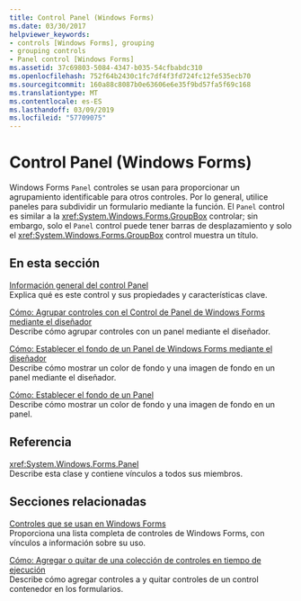 ```yaml
---
title: Control Panel (Windows Forms)
ms.date: 03/30/2017
helpviewer_keywords:
- controls [Windows Forms], grouping
- grouping controls
- Panel control [Windows Forms]
ms.assetid: 37c69803-5084-4347-b035-54cfbabdc310
ms.openlocfilehash: 752f64b2430c1fc7df4f3fd724fc12fe535ecb70
ms.sourcegitcommit: 160a88c8087b0e63606e6e35f9bd57fa5f69c168
ms.translationtype: MT
ms.contentlocale: es-ES
ms.lasthandoff: 03/09/2019
ms.locfileid: "57709075"
---
```

# <a name="panel-control-windows-forms"></a>Control Panel (Windows Forms)
Windows Forms `Panel` controles se usan para proporcionar un agrupamiento identificable para otros controles. Por lo general, utilice paneles para subdividir un formulario mediante la función. El `Panel` control es similar a la <xref:System.Windows.Forms.GroupBox> controlar; sin embargo, solo el `Panel` control puede tener barras de desplazamiento y solo el <xref:System.Windows.Forms.GroupBox> control muestra un título.  
  
## <a name="in-this-section"></a>En esta sección  
 [Información general del control Panel](panel-control-overview-windows-forms.md)  
 Explica qué es este control y sus propiedades y características clave.  
  
 [Cómo: Agrupar controles con el Control de Panel de Windows Forms mediante el diseñador](group-controls-with-wf-panel-control-using-the-designer.md)  
 Describe cómo agrupar controles con un panel mediante el diseñador.  
  
 [Cómo: Establecer el fondo de un Panel de Windows Forms mediante el diseñador](how-to-set-the-background-of-a-windows-forms-panel-using-the-designer.md)  
 Describe cómo mostrar un color de fondo y una imagen de fondo en un panel mediante el diseñador.  
  
 [Cómo: Establecer el fondo de un Panel](how-to-set-the-background-of-a-windows-forms-panel.md)  
 Describe cómo mostrar un color de fondo y una imagen de fondo en un panel.  
  
## <a name="reference"></a>Referencia  
 <xref:System.Windows.Forms.Panel>  
 Describe esta clase y contiene vínculos a todos sus miembros.  
  
## <a name="related-sections"></a>Secciones relacionadas  
 [Controles que se usan en Windows Forms](controls-to-use-on-windows-forms.md)  
 Proporciona una lista completa de controles de Windows Forms, con vínculos a información sobre su uso.  
  
 [Cómo: Agregar o quitar de una colección de controles en tiempo de ejecución](how-to-add-to-or-remove-from-a-collection-of-controls-at-run-time.md)  
 Describe cómo agregar controles a y quitar controles de un control contenedor en los formularios.
